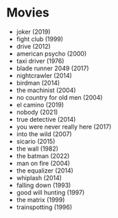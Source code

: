 # Movies

  - joker (2019)
  - fight club (1999)
  - drive (2012)
  - american psycho (2000)
  - taxi driver (1976)
  - blade runner 2049 (2017)
  - nightcrawler (2014)
  - birdman (2014)
  - the machinist (2004)
  - no country for old men (2004)
  - el camino (2019)
  - nobody (2021)
  - true detective (2014)
  - you were never really here (2017)
  - into the wild (2007)
  - sicario (2015)
  - the wall (1982)
  - the batman (2022)
  - man on fire (2004)
  - the equalizer (2014)
  - whiplash (2014)
  - falling down (1993)
  - good will hunting (1997)
  - the matrix (1999)
  - trainspotting (1996)
